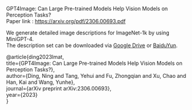 GPT4Image: Can Large Pre-trained Models Help Vision Models on Perception Tasks?\
Paper link : https://arxiv.org/pdf/2306.00693.pdf

We generate detailed image descriptions for ImageNet-1k by using MiniGPT-4.\
The description set can be downloaded via [Google Drive](https://drive.google.com/file/d/1SuE5O5rxMiafmat8SG9NWt09jx6EjUSm/view?usp=drive_link) or [BaiduYun](https://pan.baidu.com/s/13L9k8Tys0EQCGq1rwy2nDw?pwd=lmat).

@article{ding2023lmat,\
  title={GPT4Image: Can Large Pre-trained Models Help Vision Models on Perception Tasks?},\
  author={Ding, Ning and Tang, Yehui and Fu, Zhongqian and Xu, Chao and Han, Kai and Wang, Yunhe},\
  journal={arXiv preprint arXiv:2306.00693},\
  year={2023}\
}
